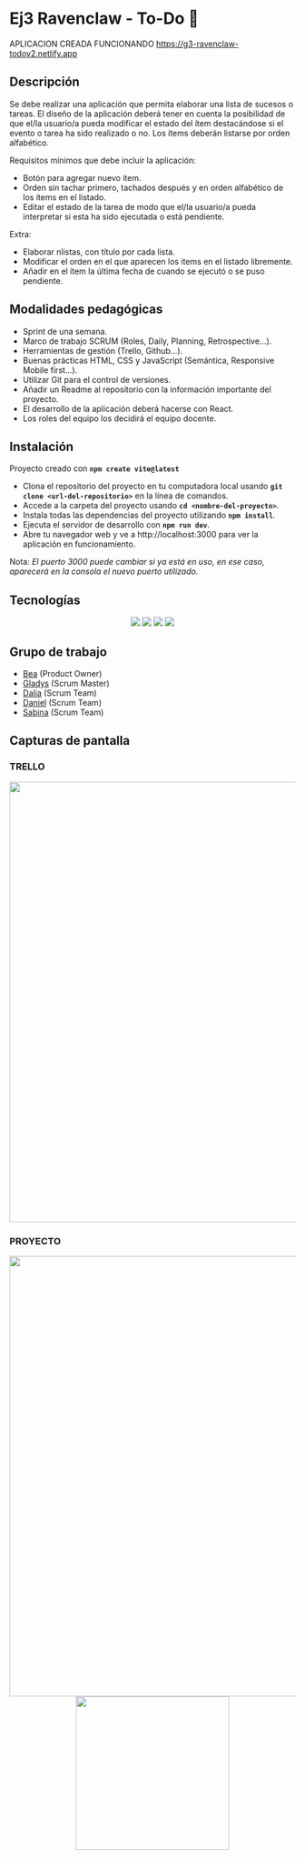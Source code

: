 # Ej3 Ravenclaw - To-Do :memo:
APLICACION CREADA FUNCIONANDO https://g3-ravenclaw-todov2.netlify.app

## Descripción

Se debe realizar una aplicación que permita elaborar una lista de sucesos o tareas.
El diseño de la aplicación deberá tener en cuenta la posibilidad de que el/la usuario/a pueda modificar el estado del ítem destacándose si el evento o tarea ha sido realizado o no. Los ítems deberán listarse por orden alfabético.

Requisitos mínimos que debe incluir la aplicación:
- Botón para agregar nuevo item.
- Orden sin tachar primero, tachados después y en orden alfabético de los ítems en el
listado.
- Editar el estado de la tarea de modo que el/la usuario/a pueda interpretar si esta ha
sido ejecutada o está pendiente.

Extra:
- Elaborar nlistas, con título por cada lista.
- Modificar el orden en el que aparecen los items en el listado libremente.
- Añadir en el ítem la última fecha de cuando se ejecutó o se puso pendiente.
 
## Modalidades pedagógicas

- Sprint de una semana.
- Marco de trabajo SCRUM (Roles, Daily, Planning, Retrospective…).
- Herramientas de gestión (Trello, Github...).
- Buenas prácticas HTML, CSS y JavaScript (Semántica, Responsive Mobile first…).
- Utilizar Git para el control de versiones.
- Añadir un Readme al repositorio con la información importante del proyecto.
- El desarrollo de la aplicación deberá hacerse con React.
- Los roles del equipo los decidirá el equipo docente.

## Instalación

Proyecto creado con **`npm create vite@latest`** 
- Clona el repositorio del proyecto en tu computadora local usando **`git clone <url-del-repositorio>`** en la línea de comandos.
- Accede a la carpeta del proyecto usando **`cd <nombre-del-proyecto>`**.
- Instala todas las dependencias del proyecto utilizando **`npm install`**.
- Ejecuta el servidor de desarrollo con **`npm run dev`**.
- Abre tu navegador web y ve a http://localhost:3000 para ver la aplicación en funcionamiento.  

Nota: _El puerto 3000 puede cambiar si ya está en uso, en ese caso, aparecerá en la consola el nuevo puerto utilizado._

## Tecnologías 

 <p align="center">
 <img src= "https://img.shields.io/badge/html5-%23E34F26.svg?style=for-the-badge&logo=html5&logoColor=white"></img>
 <img src= "https://img.shields.io/badge/CSS3-1572B6?style=for-the-badge&logo=css3&logoColor=white"></img>
 <img src= "https://img.shields.io/badge/javascript-%23323330.svg?style=for-the-badge&logo=javascript&logoColor=%23F7DF1E"></img>
 <img src= "https://img.shields.io/badge/-REACT-blue?style=for-the-badge&logo=react&logoColor=white"></img>
 </p>
 
 ## Grupo de trabajo
 
 + [Bea](https://github.com/rbeatryss) (Product Owner)
 + [Gladys](https://github.com/gladystarea1) (Scrum Master)
 + [Dalia](https://github.com/seisporseis) (Scrum Team)
 + [Daniel](https://github.com/DanielDW23) (Scrum Team)
 + [Sabina](https://github.com/Sjuniperus) (Scrum Team)

## Capturas de pantalla

### TRELLO

<p align="center" >
 
 <img src="https://github.com/DanielDW23/Ej3_Ravenclaw/assets/126791645/e28b5b2c-c02e-4fbc-9515-fd899d78fc61" width="775" />
 
</p>


  ### PROYECTO
  
  <p align="center" >

 <img src="https://github.com/DanielDW23/Ej3_Ravenclaw/assets/126791645/676db5ea-c827-4284-9307-e1fc1c40c331" width="775" />  
 
 <img src="https://github.com/DanielDW23/Ej3_Ravenclaw/assets/126791645/c5c1afa9-56e6-4d5a-9788-21cf09d6e672" width="270" />

</p>


 



